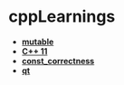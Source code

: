 # cppLearnings

* __[mutable](cpp/mutable.md)__
* __[C++ 11](cpp/C++11.pptx)__
* __[const_correctness](cpp/const_correctness.md)__
* __[qt](qt/README.md)__